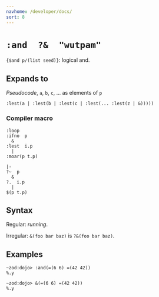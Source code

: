 ```yaml
---
navhome: /developer/docs/
sort: 8
---
```


# `:and  ?&  "wutpam"`

`{$and p/(list seed)}`: logical and.

## Expands to

*Pseudocode*, `a`, `b`, `c`, ... as elements of `p`

```
:lest(a | :lest(b | :lest(c | :lest(... :lest(z | &)))))
```

### Compiler macro

```
:loop
:ifno  p  
  &
:lest  i.p
  |
:moar(p t.p)
```

```
|-
?~  p
  &
?.  i.p
  |
$(p t.p)
```

## Syntax

Regular: *running*.

Irregular: `&(foo bar baz)` is `?&(foo bar baz)`.

## Examples

```
~zod:dojo> :and(=(6 6) =(42 42))
%.y
```

```
~zod:dojo> &(=(6 6) =(42 42))
%.y
```
